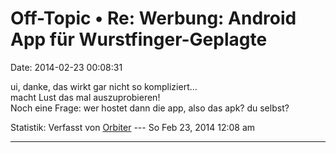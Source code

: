 Off-Topic • Re: Werbung: Android App für Wurstfinger-Geplagte
=============================================================

Date: 2014-02-23 00:08:31

ui, danke, das wirkt gar nicht so kompliziert\...\
macht Lust das mal auszuprobieren!\
Noch eine Frage: wer hostet dann die app, also das apk? du selbst?

Statistik: Verfasst von
[Orbiter](http://forum.yacy-websuche.de/memberlist.php?mode=viewprofile&u=2)
--- So Feb 23, 2014 12:08 am

------------------------------------------------------------------------
